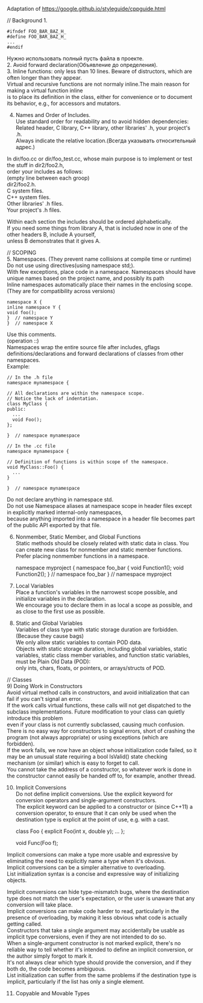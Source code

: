 Adaptation of https://google.github.io/styleguide/cppguide.html

// Background
1. 

    #ifndef FOO_BAR_BAZ_H_
    #define FOO_BAR_BAZ_H_
    ...
    #endif 

Нужно использовать полный пусть файла в проекте.  
2. Avoid forward declaration(Объявление до определения).  
3. Inline functions: only less than 10 lines. Beware of distructors, which are often longer than they appear.  
Virtual and recursive functions are not normaly inline.The main reason for making a virtual function inline   
is to place its definition in the class, either for convenience or to document its behavior, e.g., for accessors and mutators.  

4. Names and Order of Includes.  
Use standard order for readability and to avoid hidden dependencies:  
Related header, C library, C++ library, other libraries' .h, your project's .h.  
Always indicate the relative location.(Всегда указывать относительный адрес.)  
  
In dir/foo.cc or dir/foo_test.cc, whose main purpose is to implement or test the stuff in dir2/foo2.h,   
order your includes as follows:  
(empty line between each groop)  
dir2/foo2.h.  
C system files.  
C++ system files.  
Other libraries' .h files.  
Your project's .h files.  
  
Within each section the includes should be ordered alphabetically.  
If you need some things from library A, that is included now in  one of the other headers B, include A yourself,  
unless B demonstrates that it gives A.   

// SCOPING  
5. Namespaces. (They prevent name collisions at compile time or runtime)  
Do not use using directives(using namespace std;).  
With few exceptions, place code in a namespace. Namespaces should have unique names based on the project name, and possibly its path  
Inline namespaces automatically place their names in the enclosing scope. (They are for compatibility across versions)  
    
    namespace X {
    inline namespace Y {
    void foo();
    }  // namespace Y
    }  // namespace X
    
Use this comments.  
(operation ::)  
Namespaces wrap the entire source file after includes, gflags definitions/declarations and forward declarations of classes from other namespaces.  
Example:  

    // In the .h file
    namespace mynamespace {
    
    // All declarations are within the namespace scope.
    // Notice the lack of indentation.
    class MyClass {
    public:
      ...
      void Foo();
    };

    }  // namespace mynamespace

    // In the .cc file
    namespace mynamespace {

    // Definition of functions is within scope of the namespace.
    void MyClass::Foo() {
      ...
    }
    
    }  // namespace mynamespace

Do not declare anything in namespace std.  
Do not use Namespace aliases at namespace scope in header files except in explicitly marked internal-only namespaces,   
because anything imported into a namespace in a header file becomes part of the public API exported by that file.  

6. Nonmember, Static Member, and Global Functions  
Static methods should be closely related with static data in class. You can create new class for nonmember and static member functions.  
Prefer placing nonmember functions in a namespace.  
    
    namespace myproject {
    namespace foo_bar {
    void Function1();
    void Function2();
    }  // namespace foo_bar
    }  // namespace myproject

7. Local Variables  
Place a function's variables in the narrowest scope possible, and initialize variables in the declaration.  
We encourage you to declare them in as local a scope as possible, and as close to the first use as possible.  
  
8) Static and Global Variables  
Variables of class type with static storage duration are forbidden.(Because they cause bags)  
We only allow static variables to contain POD data.  
Objects with static storage duration, including global variables, static variables, static class member variables, and function   static variables, must be Plain Old Data (POD):  
only ints, chars, floats, or pointers, or arrays/structs of POD.   
 
// Classes  
9) Doing Work in Constructors  
Avoid virtual method calls in constructors, and avoid initialization that can fail if you can't signal an error.  
If the work calls virtual functions, these calls will not get dispatched to the subclass implementations. Future modification to your class can quietly introduce this problem  
even if your class is not currently subclassed, causing much confusion.  
There is no easy way for constructors to signal errors, short of crashing the program (not always appropriate) or using exceptions (which are forbidden).  
If the work fails, we now have an object whose initialization code failed, so it may be an unusual state requiring a bool IsValid() state checking mechanism (or similar) which is easy to forget to call.  
You cannot take the address of a constructor, so whatever work is done in the constructor cannot easily be handed off to, for example, another thread.  
  
10. Implicit Conversions  
Do not define implicit conversions. Use the explicit keyword for conversion operators and single-argument constructors.  
The explicit keyword can be applied to a constructor or (since C++11) a conversion operator, to ensure that it can only be used when the destination type is explicit at the point of use, e.g. with a cast.  

    class Foo {
      explicit Foo(int x, double y);
      ...
    };

    void Func(Foo f);

Implicit conversions can make a type more usable and expressive by eliminating the need to explicitly name a type when it's   obvious.  
Implicit conversions can be a simpler alternative to overloading.  
List initialization syntax is a concise and expressive way of initializing objects.  
  
Implicit conversions can hide type-mismatch bugs, where the destination type does not match the user's expectation, or the user is unaware that any conversion will take place.  
Implicit conversions can make code harder to read, particularly in the presence of overloading, by making it less obvious what code is actually getting called.  
Constructors that take a single argument may accidentally be usable as implicit type conversions, even if they are not intended to do so.  
When a single-argument constructor is not marked explicit, there's no reliable way to tell whether it's intended to define an implicit conversion, or the author simply forgot to mark it.  
It's not always clear which type should provide the conversion, and if they both do, the code becomes ambiguous.  
List initialization can suffer from the same problems if the destination type is implicit, particularly if the list has only a single element.  

11. Copyable and Movable Types

